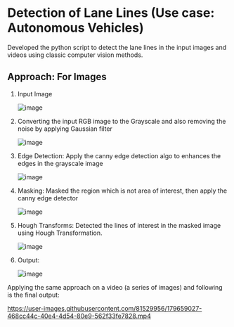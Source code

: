 # Detection of Lane Lines (Use case: Autonomous Vehicles)

Developed the python script to detect the lane lines in the input images and videos using classic computer vision methods.

## Approach: For Images
1. Input Image

    ![image](https://user-images.githubusercontent.com/62834697/195820963-fb6505b0-703e-4981-af53-ab90ebe31acb.png)

2. Converting the input RGB image to the Grayscale and also removing the noise by applying Gaussian filter

    ![image](https://user-images.githubusercontent.com/62834697/195821581-59da219c-d689-4e7b-bbe5-754a95a40811.png)
    
3. Edge Detection: Apply the canny edge detection algo to enhances the edges in the grayscale image

    ![image](https://user-images.githubusercontent.com/62834697/195821941-16f953a4-d6f4-40aa-bb91-51a1826dd3c2.png)

4. Masking: Masked the region which is not area of interest, then apply the canny edge detector

    ![image](https://user-images.githubusercontent.com/62834697/195822323-44194c02-a987-47ae-8074-232133223ea5.png)

5. Hough Transforms: Detected the lines of interest in the masked image using Hough Transformation.

    ![image](https://user-images.githubusercontent.com/62834697/195822991-530e10e6-c815-49f9-91db-0d065918da17.png)
    
4. Output: 

    ![image](https://user-images.githubusercontent.com/62834697/195823115-2ec5a75d-e63e-44be-891b-e17dbe91ddd5.png)


Applying the same approach on a video (a series of images) and following is the final output:


https://user-images.githubusercontent.com/81529956/179659027-468cc44c-40e4-4d54-80e9-562f33fe7828.mp4
